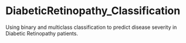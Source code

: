 # DiabeticRetinopathy_Classification
Using binary and multiclass classification to predict disease severity in Diabetic Retinopathy patients. 

